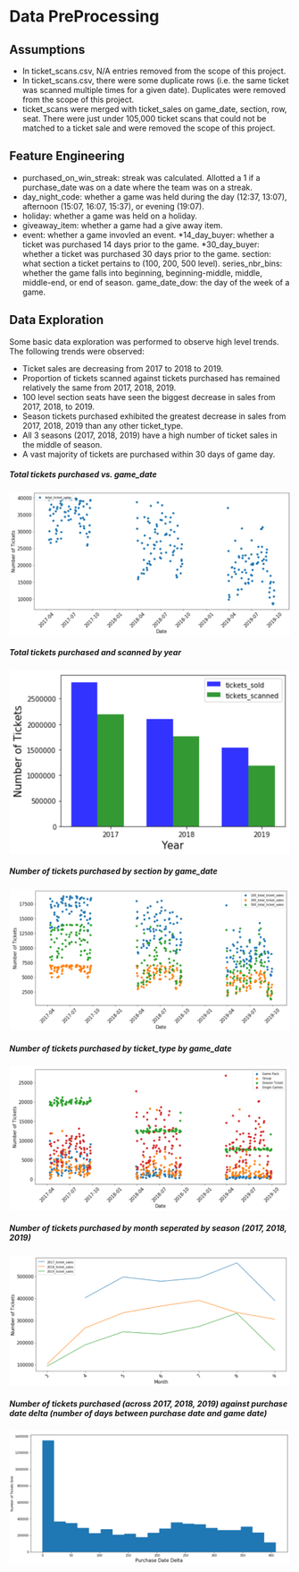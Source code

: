 # Data PreProcessing

## Assumptions

* In ticket_scans.csv, N/A entries removed from the scope of this project.
* In ticket_scans.csv, there were some duplicate rows (i.e. the same ticket was scanned multiple times for a given date). Duplicates were removed from the scope of this project.
* ticket_scans were merged with ticket_sales on game_date, section, row, seat. There were just under 105,000 ticket scans that could not be matched to a ticket sale and were removed the scope of this project.


## Feature Engineering

* purchased_on_win_streak: streak was calculated. Allotted a 1 if a purchase_date was on a date where the team was on a streak.
* day_night_code: whether a game was held during the day (12:37, 13:07), afternoon (15:07, 16:07, 15:37), or evening (19:07).
* holiday: whether a game was held on a holiday.
* giveaway_item: whether a game had a give away item.
* event: whether a game invovled an event.
*14_day_buyer: whether a ticket was purchased 14 days prior to the game.
*30_day_buyer: whether a ticket was purchased 30 days prior to the game.
section: what section a ticket pertains to (100, 200, 500 level).
series_nbr_bins: whether the game falls into beginning, beginning-middle, middle, middle-end, or end of season.
game_date_dow: the day of the week of a game.


## Data Exploration

Some basic data exploration was performed to observe high level trends. The following trends were observed:
* Ticket sales are decreasing from 2017 to 2018 to 2019.
* Proportion of tickets scanned against tickets purchased has remained relatively the same from 2017, 2018, 2019.
* 100 level section seats have seen the biggest decrease in sales from 2017, 2018, to 2019.
* Season tickets purchased exhibited the greatest decrease in sales from 2017, 2018, 2019 than any other ticket_type.
* All 3 seasons (2017, 2018, 2019) have a high number of ticket sales in the middle of season.
* A vast majority of tickets are purchased within 30 days of game day.

##### Total tickets purchased vs. game_date
![Plot1](Images/Plot1.PNG)

##### Total tickets purchased and scanned by year
![Plot2](Images/Plot2.PNG)

##### Number of tickets purchased by section by game_date
![Plot3](Images/Plot3.PNG)

##### Number of tickets purchased by ticket_type by game_date
![Plot4](Images/Plot4.PNG)

##### Number of tickets purchased by month seperated by season (2017, 2018, 2019)
![Plot6](Images/Plot6.PNG)

##### Number of tickets purchased (across 2017, 2018, 2019) against purchase date delta (number of days between purchase date and game date)
![Plot7](Images/Plot7.PNG)

